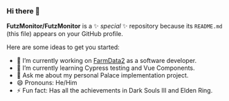 ### Hi there 👋

**FutzMonitor/FutzMonitor** is a ✨ _special_ ✨ repository because its `README.md` (this file) appears on your GitHub profile.

Here are some ideas to get you started:

- 🔭 I’m currently working on [FarmData2](https://github.com/FarmData-2-Dev-Team-2022/FarmData2) as a software developer.
- 🌱 I’m currently learning Cypress testing and Vue Components.
- 💬 Ask me about my personal Palace implementation project.
- 😄 Pronouns: He/Him
- ⚡ Fun fact: Has all the achievements in Dark Souls III and Elden Ring.

<!-- - 🤔 I’m looking for help with ... -->
<!-- - 👯 I’m looking to collaborate on ... -->
<!-- - 📫 How to reach me: -->

